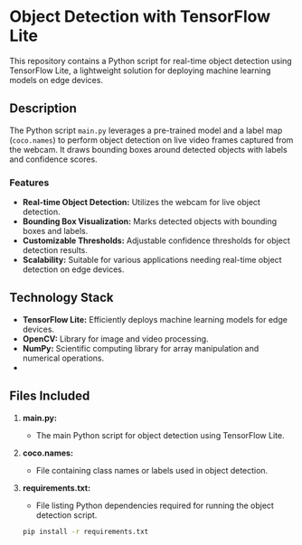 # Object Detection with TensorFlow Lite

This repository contains a Python script for real-time object detection using TensorFlow Lite, a lightweight solution for deploying machine learning models on edge devices.

## Description

The Python script `main.py` leverages a pre-trained model and a label map (`coco.names`) to perform object detection on live video frames captured from the webcam. It draws bounding boxes around detected objects with labels and confidence scores.

### Features

- **Real-time Object Detection:** Utilizes the webcam for live object detection.
- **Bounding Box Visualization:** Marks detected objects with bounding boxes and labels.
- **Customizable Thresholds:** Adjustable confidence thresholds for object detection results.
- **Scalability:** Suitable for various applications needing real-time object detection on edge devices.

## Technology Stack

- **TensorFlow Lite:** Efficiently deploys machine learning models for edge devices.
- **OpenCV:** Library for image and video processing.
- **NumPy:** Scientific computing library for array manipulation and numerical operations.
- 
## Files Included

1. **main.py:**
   - The main Python script for object detection using TensorFlow Lite.

2. **coco.names:**
   - File containing class names or labels used in object detection.

3. **requirements.txt:**
   - File listing Python dependencies required for running the object detection script.


   ```bash
   pip install -r requirements.txt

